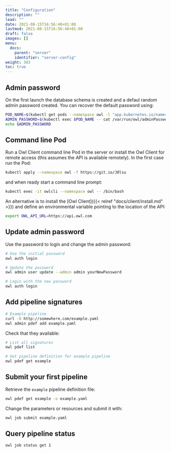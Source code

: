 ```yaml
---
title: "Configuration"
description: ""
lead: ""
date: 2021-08-15T16:56:40+01:00
lastmod: 2021-08-15T16:56:40+01:00
draft: false
images: []
menu: 
  docs:
    parent: "server"
    identifier: "server-config"
weight: 303
toc: true
---
```


## Admin password

On the first launch the database schema is created and a defaul random admin password created. You can recover the 
default password using:

```bash
POD_NAME=$(kubectl get pods --namespace owl -l "app.kubernetes.io/name=owl-scheduler,app.kubernetes.io/instance=owl" -o jsonpath="{.items[0].metadata.name}")
ADMIN_PASSWORD=$(kubectl exec $POD_NAME -- cat /var/run/owl/adminPassword)
echo $ADMIN_PASSWORD
```

## Command line Pod

Run a Owl Client command line Pod in the server or install the Owl Client
for remote access (this assumes the API is available remotely). In the first case run the Pod:

```bash
kubectl apply --namespace owl -f https://git.io/J0lsu
```

and when ready start a command line prompt:

```bash
kubectl exec -it owlcli --namespace owl -- /bin/bash
```

An alternative is to install the [Owl Client]({{< relref "docs/client/install.md" >}}) and define 
an environmental variable pointing to the location of the API:

```bash
export OWL_API_URL=https://api.owl.com
```

## Update admin password

Use the password to login and change the admin password:

```bash
# Use the initial password
owl auth login

# Update the password
owl admin user update --admin admin yourNewPassword

# Login with the new password
owl auth login
```

## Add pipeline signatures

```bash
# Example pipeline
curl -O http://somewhere.com/example.yaml
owl admin pdef add example.yaml
```

Check that they available:

```bash
# List all signatures
owl pdef list

# Get pipeline definition for example pipeline
owl pdef get example
```

## Submit your first pipeline

Retrieve the `example` pipeline definition file:

```bash
owl pdef get example -o example.yaml
```

Change the parameters or resources and submit it with:

```bash
owl job submit example.yaml
```

## Query pipeline status

```bash
owl job status get 1
```